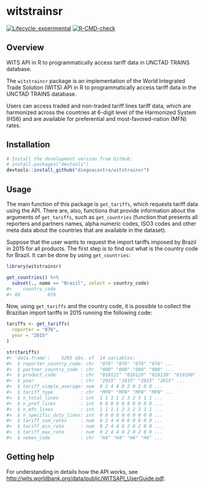 
<!-- README.md is generated from README.Rmd. Please edit that file -->

# witstrainsr

<!-- badges: start -->

[![Lifecycle:
experimental](https://img.shields.io/badge/lifecycle-experimental-orange.svg)](https://lifecycle.r-lib.org/articles/stages.html#experimental)
[![R-CMD-check](https://github.com/diegoacastro/witstrainsr/workflows/R-CMD-check/badge.svg)](https://github.com/diegoacastro/witstrainsr/actions)
<!-- badges: end -->

## Overview

WITS API in R to programmatically access tariff data in UNCTAD TRAINS
database.

The `witstrainsr` package is an implementation of the World Integrated
Trade Solution (WITS) API in R to programmatically access tariff data in
the UNCTAD TRAINS database.

Users can access traded and non-traded tariff lines tariff data, which
are harmonized across the countries at 6-digit level of the Harmonized
System (HS6) and are available for preferential and most-favored-nation
(MFN) rates.

## Installation

``` r
# Install the development version from GitHub:
# install.packages("devtools")
devtools::install_github("diegoacastro/witstrainsr")
```

## Usage

The main function of this package is `get_tariffs`, which requests
tariff data using the API. There are, also, functions that provide
information about the arguments of `get_tariffs`, such as
`get_countries` (function that presents all reporters and partners
names, alpha numeric codes, ISO3 codes and other meta data about the
countries that are available in the dataset).

Suppose that the user wants to request the import tariffs imposed by
Brazil in 2015 for all products. The first step is to find out what is
the country code for Brazil. It can be done by using `get_countries`:

``` r
library(witstrainsr)

get_countries() %>% 
  subset(., name == "Brazil", select = country_code)
#>    country_code
#> 80          076
```

Now, using `get_tariffs` and the country code, it is possible to collect
the Brazilian import tariffs in 2015 running the following code:

``` r
tariffs <- get_tariffs(
  reporter = "076",
  year = "2015"
)

str(tariffs)
#> 'data.frame':    5205 obs. of  14 variables:
#>  $ reporter_country_code: chr  "076" "076" "076" "076" ...
#>  $ partner_country_code : chr  "000" "000" "000" "000" ...
#>  $ product_code         : chr  "010121" "010129" "010130" "010190" ...
#>  $ year                 : chr  "2015" "2015" "2015" "2015" ...
#>  $ tariff_simple_average: num  0 2 4 4 0 2 0 2 0 0 ...
#>  $ tariff_type          : chr  "MFN" "MFN" "MFN" "MFN" ...
#>  $ n_total_lines        : int  1 1 1 1 2 3 2 3 1 1 ...
#>  $ n_pref_lines         : int  0 0 0 0 0 0 0 0 0 0 ...
#>  $ n_mfn_lines          : int  1 1 1 1 2 3 2 3 1 1 ...
#>  $ n_specific_duty_lines: int  0 0 0 0 0 0 0 0 0 0 ...
#>  $ tariff_sum_rates     : num  0 2 4 4 0 6 0 6 0 0 ...
#>  $ tariff_min_rate      : num  0 2 4 4 0 2 0 2 0 0 ...
#>  $ tariff_max_rate      : num  0 2 4 4 0 2 0 2 0 0 ...
#>  $ nomen_code           : chr  "H4" "H4" "H4" "H4" ...
```

## Getting help

For understanding in details how the API works, see
<http://wits.worldbank.org/data/public/WITSAPI_UserGuide.pdf>.

